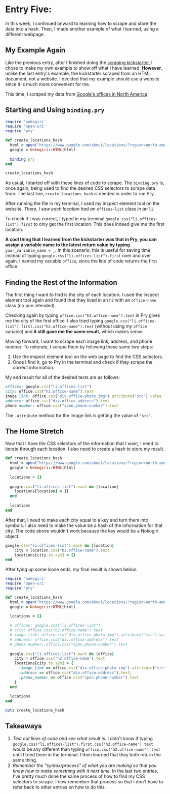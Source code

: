 # Entry Five:

In this week, I continued onward to learning how to scrape and store the data into a hash. Then, I made another example of what I learned, using a different webpage.

## My Example Again

Like the previous entry, after I finished doing the [scraping kickstarter](https://github.com/geoffreyl4412/scraping-kickstarter-001), I chose to make my own example to show off what I have learned. **However**, unlike the last entry's example, the kickstarter scraped from an HTML document, not a website. I decided that my example should use a website since it is much more convenient for me. 

This time, I scraped my data from [Google's offices in North America](https://www.google.com/about/locations/?region=north-america).



## Starting and Using `binding.pry`

```ruby
require 'nokogiri'
require 'open-uri'
require 'pry'

def create_locations_hash
  html = open("https://www.google.com/about/locations/?region=north-america")
  google = Nokogiri::HTML(html)
  
  binding.pry
end

create_locations_hash
```

As usual, I started off with these lines of code to scrape. The `binding.pry` is, once again, being used to find the desired CSS selectors to scrape data from. The last line, `create_locations_hash` is needed in order to run Pry. 

After running the file in my terminal, I used my inspect element tool on the website. *There, I saw each location had an* `offices-list` *class in an* `li`.



To check if I was correct, I typed in my terminal `google.css("li.offices-list").first` to only get the first location. This does indeed give me the first location.

**A cool thing that I learned from the kickstarter was that in Pry, you can assign a variable name to the latest return value by typing** `your_variable_name = _`. In this scenario, this is useful for saving time, instead of typing `google.css("li.offices-list").first` over and over again. I named my variable `office`, since the line of code returns the first office.

## Finding the Rest of the Information

The first thing I want to find is the city of each location. I used the inspect element tool again and found that they lived in an `h2` with an `office-name` class (no pun intended).

Checking again by typing `office.css("h2.office-name").text` in Pry gives me the city of the first office. I also tried typing `google.css("li.offices-list").first.css("h2.office-name").text` (without using my `office` variable) and **it still gave me the same result**, which makes sense. 



Moving forward, I want to scrape each image link, address, and phone number. To reiterate, I scrape them by following these same two steps:

1. Use the inspect element tool on the web page to find the CSS selectors.
2. Once I find it, go to Pry in the terminal and check if they scrape the correct information.

My end result for all of the desired texts are as follows: 

```ruby
offices: google.css("li.offices-list")
city: office.css("h2.office-name").text
image link: office.css("div.office-photo img").attribute("src").value
address: office.css("div.office-address").text
phone number: office.css("span.phone-number").text
```

The `.attribute` method for the image link is getting the value of `"src"`.

## The Home Stretch

Now that I have the CSS selectors of the information that I want, I need to iterate through each location. I also need to create a hash to store my result.

```ruby
def create_locations_hash
  html = open("https://www.google.com/about/locations/?region=north-america")
  google = Nokogiri::HTML(html)
  
  locations = {}
  
  google.css("li.offices-list").each do |location|
    locations[location] = {}
  end
  
  locations
end
```

After that, I need to make each city equal to a key and turn them into symbols. I also need to make the value be a hash of the information for that city. The code above wouldn't work because the key would be a Nokogiri object.

```ruby
google.css("li.offices-list").each do |location|
    city = location.css("h2.office-name").text
    locations[city.to_sym] = {}
end
```

After tying up some loose ends, my final result is shown below.

```ruby
require 'nokogiri'
require 'open-uri'
require 'pry'

def create_locations_hash
  html = open("https://www.google.com/about/locations/?region=north-america")
  google = Nokogiri::HTML(html)

  locations = {}
  
  # offices: google.css("li.offices-list")
  # city: office.css("h2.office-name").text
  # image link: office.css("div.office-photo img").attribute("src").value
  # address: office.css("div.office-address").text
  # phone number: office.css("span.phone-number").text
  
  google.css("li.offices-list").each do |office|
    city = office.css("h2.office-name").text
    locations[city.to_sym] = {
      :image_link => office.css("div.office-photo img").attribute("src").value,
      :address => office.css("div.office-address").text,
      :phone_number => office.css("span.phone-number").text
    }
  end
  
  locations
end

puts create_locations_hash
```

## Takeaways

1. *Test out lines of code and see what result is.* I didn't know if typing `google.css("li.offices-list").first.css("h2.office-name").text` would be any different than typing `office.css("h2.office-name").text` until I tried them in the terminal. I then learned that they both return the same thing. 
2. *Remember the "syntax/process" of what you are making so that you know how to make something with it next time.* In the last two entries, I've pretty much done the same process of how to find my CSS selectors to scrape. I now remember that process so that I don't have to refer back to other entries on how to do this.